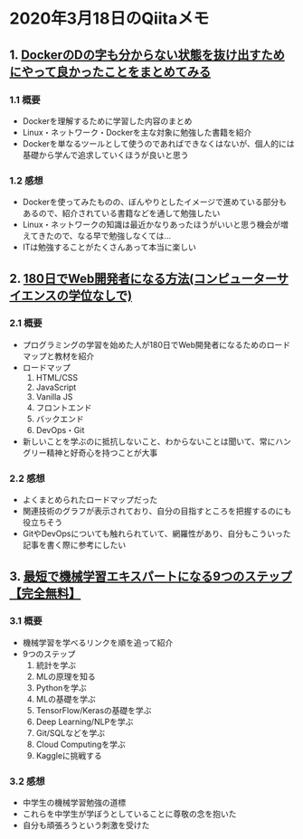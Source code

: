 # 2020年3月18日のQiitaメモ

## 1. [DockerのDの字も分からない状態を抜け出すためにやって良かったことをまとめてみる](https://qiita.com/a-pompom/items/bf568322b190d0e283b6)

### 1.1 概要

- Dockerを理解するために学習した内容のまとめ
- Linux・ネットワーク・Dockerを主な対象に勉強した書籍を紹介
- Dockerを単なるツールとして使うのであればできなくはないが、個人的には基礎から学んで追求していくほうが良いと思う

### 1.2 感想

- Dockerを使ってみたものの、ぼんやりとしたイメージで進めている部分もあるので、紹介されている書籍などを通して勉強したい
- Linux・ネットワークの知識は最近かなりあったほうがいいと思う機会が増えてきたので、なる早で勉強しなくては…
- ITは勉強することがたくさんあって本当に楽しい

## 2. [180日でWeb開発者になる方法(コンピューターサイエンスの学位なしで)](https://qiita.com/baby-degu/items/a06bddd1a61b7d907a55)

### 2.1 概要

- プログラミングの学習を始めた人が180日でWeb開発者になるためのロードマップと教材を紹介
- ロードマップ
  1. HTML/CSS
  1. JavaScript
  1. Vanilla JS
  1. フロントエンド
  1. バックエンド
  1. DevOps・Git
- 新しいことを学ぶのに抵抗しないこと、わからないことは聞いて、常にハングリー精神と好奇心を持つことが大事

### 2.2 感想

- よくまとめられたロードマップだった
- 関連技術のグラフが表示されており、自分の目指すところを把握するのにも役立ちそう
- GitやDevOpsについても触れられていて、網羅性があり、自分もこういった記事を書く際に参考にしたい

## 3. [最短で機械学習エキスパートになる9つのステップ【完全無料】](https://qiita.com/jp_Pythonia/items/19a321e05d7e0db47fb6)

### 3.1 概要

- 機械学習を学べるリンクを順を追って紹介
- 9つのステップ
  1. 統計を学ぶ
  1. MLの原理を知る
  1. Pythonを学ぶ
  1. MLの基礎を学ぶ
  1. TensorFlow/Kerasの基礎を学ぶ
  1. Deep Learning/NLPを学ぶ
  1. Git/SQLなどを学ぶ
  1. Cloud Computingを学ぶ
  1. Kaggleに挑戦する

### 3.2 感想

- 中学生の機械学習勉強の道標
- これらを中学生が学ぼうとしていることに尊敬の念を抱いた
- 自分も頑張ろうという刺激を受けた
